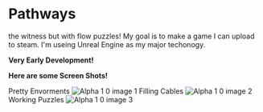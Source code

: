 # Pathways
 the witness but with flow puzzles! My goal is to make a game I can upload to steam. I'm useing Unreal Engine as my major techonogy.

**Very Early Development!**

**Here are some Screen Shots!**

Pretty Envorments
![Alpha 1 0 image 1](https://github.com/user-attachments/assets/73f990cb-9948-471d-893f-252820f01e22)
Filling Cables
![Alpha 1 0 image 2](https://github.com/user-attachments/assets/705ddadd-68c0-4951-a12b-ab8940311891)
Working Puzzles
![Alpha 1 0 image 3](https://github.com/user-attachments/assets/b5e294f1-2bcb-4366-a222-7e08b6446cdc)

